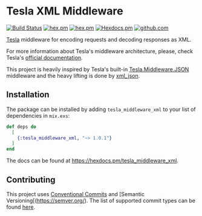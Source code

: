 # Tesla XML Middleware

[![Build Status](https://github.com/efcasado/tesla_middleware_xml/actions/workflows/build.yml/badge.svg?branch=main)](https://github.com/efcasado/tesla_middleware_xml/actions/workflows/build.yml)
[![hex.pm](https://img.shields.io/hexpm/l/tesla_middleware_xml.svg)](https://hex.pm/packages/tesla_middleware_xml)
[![hex.pm](https://img.shields.io/hexpm/v/tesla_middleware_xml.svg)](https://hex.pm/packages/tesla_middleware_xml)
[![Hexdocs.pm](https://img.shields.io/badge/hex-docs-purple.svg)](https://hexdocs.pm/tesla_middleware_xml/)
[![github.com](https://img.shields.io/github/last-commit/efcasado/tesla_middleware_xml.svg)](https://github.com/efcasado/tesla_middleware_xml)

[Tesla](https://github.com/elixir-tesla/tesla) middleware for encoding requests
and decoding responses as XML.

For more information about Tesla's middleware architecture, please, check
Tesla's [official documentation](https://hexdocs.pm/tesla/readme.html#writing-middleware).

This project is heavily inspired by Tesla's built-in
[Tesla.Middleware.JSON](https://hexdocs.pm/tesla/Tesla.Middleware.JSON.html)
middleware and the heavy lifting is done by
[xml_json](https://github.com/bennyhat/xml_json).


## Installation

The package can be installed by adding `tesla_middleware_xml` to your list of
dependencies in `mix.exs`:

```elixir
def deps do
  [
    {:tesla_middleware_xml, "~> 1.0.1"}
  ]
end
```

The docs can be found at <https://hexdocs.pm/tesla_middleware_xml>.


## Contributing

This project uses [Conventional Commits](https://www.conventionalcommits.org/en/v1.0.0/)
and [Semantic Versioning[(https://semver.org/). The list of supported commit
types can be found
[here](https://github.com/insurgent-lab/conventional-changelog-preset?tab=readme-ov-file#commit-types).